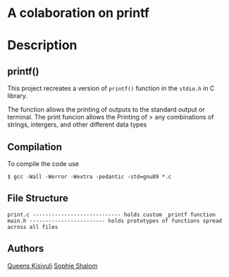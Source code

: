 # A colaboration on printf
#  Description
## printf()

This project recreates a version of ``` printf() ``` function in the ```stdio.h``` in C library.

The function allows the printing of outputs to the standard output or terminal.
The print funcion allows the Printing of > any combinations of strings, intergers, and other different data types

## Compilation
To compile the code use
```
$ gcc -Wall -Werror -Wextra -pedantic -std=gnu89 *.c
```

## File Structure
```
print.c ---------------------------- holds custom _printf function
main.h ------------------------ holds prototypes of functions spread across all files
```
## Authors
[Queens Kisivuli](https://www.linkedin.com/in/queens-kisivuli-5405b2247/)  [Sophie Shalom](https://www.linkedin.com/in/sophie-shalom-0435bb240/)